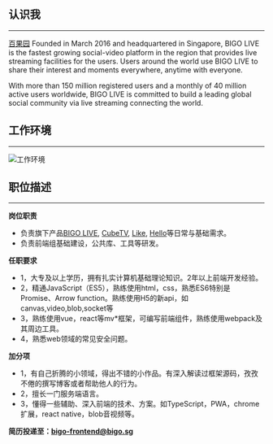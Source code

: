 ## 认识我 ##
------
[百果园](https://www.linkedin.com/company/bigo-technology-pte.-ltd./) 
Founded in March 2016 and headquartered in Singapore, BIGO LIVE is the fastest growing social-video platform in the region that provides live streaming facilities for the users. Users around the world use BIGO LIVE to share their interest and moments everywhere, anytime with everyone. 

With more than 150 million registered users and a monthly of 40 million active users worldwide, BIGO LIVE is committed to build a leading global social community via live streaming connecting the world.


## 工作环境 ##
-------
![工作环境](https://media.licdn.com/dms/image/C4E09AQFtBl7TiDwaww/company-photo_900_600/0?e=2159024400&v=alpha&t=ZkBbEXmtiwKMk2ICsd-pLGeXsvx3lyVlVAMY7Lionv8)

## 职位描述 ##
------
**岗位职责**
- 负责旗下产品[BIGO LIVE](https://www.bigo.tv/), [CubeTV](https://www.cubetv.sg), [Like](https://like.video/), [Hello](https://hello.yy.com/)等日常与基础需求。
- 负责前端组基础建设，公共库、工具等研发。

**任职要求**
- 1，大专及以上学历，拥有扎实计算机基础理论知识。2年以上前端开发经验。
- 2，精通JavaScript（ES5），熟练使用html，css，熟悉ES6特别是Promise、Arrow function。熟练使用H5的新api，如canvas,video,blob,socket等
- 3，熟练使用vue，react等mv\*框架，可编写前端组件，熟练使用webpack及其周边工具。
- 4，熟悉web领域的常见安全问题。

**加分项**
- 1，有自己折腾的小领域，得出不错的小作品。有深入解读过框架源码，孜孜不倦的撰写博客或者帮助他人的行为。
- 2，擅长一门服务端语言。
- 3，懂得一些辅助、深入前端的技术、方案。如TypeScript，PWA，chrome扩展，react native，blob音视频等。

**简历投递至：bigo-frontend@bigo.sg**
